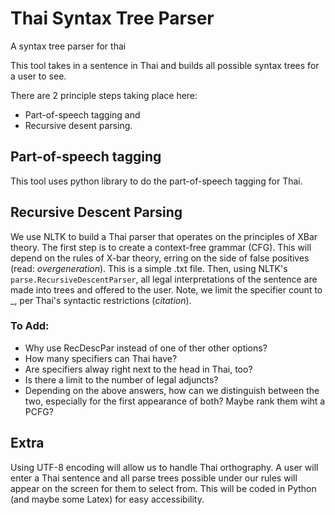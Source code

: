 # Thai Syntax Tree Parser
A syntax tree parser for thai

This tool takes in a sentence in Thai and builds all possible syntax trees for a user to see.

There are 2 principle steps taking place here: 
- Part-of-speech tagging and
- Recursive desent parsing.

## Part-of-speech tagging
This tool uses python library to do the part-of-speech tagging for Thai.

## Recursive Descent Parsing
We use NLTK to build a Thai parser that operates on the principles of XBar theory. The first step is to create a context-free grammar (CFG). This will depend on the rules of X-bar theory, erring on the side of false positives (read: _overgeneration_). This is a simple .txt file. Then, using NLTK's `parse.RecursiveDescentParser`, all legal interpretations of the sentence are made into trees and offered to the user. Note, we limit the specifier count to _, per Thai's syntactic restrictions (_citation_).

### To Add:
- Why use RecDescPar instead of one of ther other options?
- How many specifiers can Thai have?
- Are specifiers alway right next to the head in Thai, too?
- Is there a limit to the number of legal adjuncts?
- Depending on the above answers, how can we distinguish between the two, especially for the first appearance of both? Maybe rank them wiht a PCFG?


## Extra

Using UTF-8 encoding will allow us to handle Thai orthography. A user will enter a Thai sentence and all parse trees possible under our rules will appear on the screen for them to select from. This will be coded in Python (and maybe some Latex) for easy accessibility.
